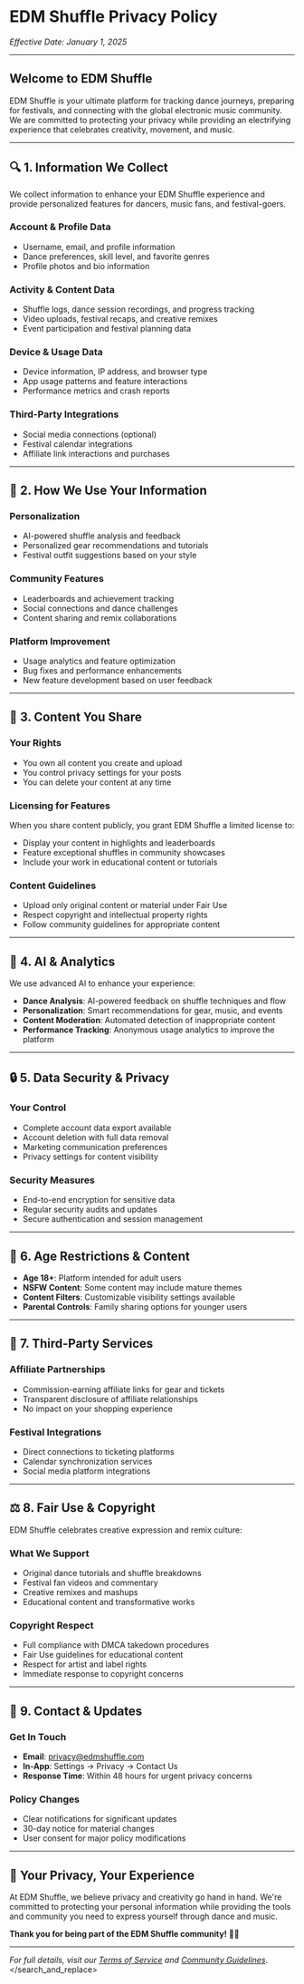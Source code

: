 # EDM Shuffle Privacy Policy

*Effective Date: January 1, 2025*

---

## Welcome to EDM Shuffle

EDM Shuffle is your ultimate platform for tracking dance journeys, preparing for festivals, and connecting with the global electronic music community. We are committed to protecting your privacy while providing an electrifying experience that celebrates creativity, movement, and music.

---

## 🔍 1. Information We Collect

We collect information to enhance your EDM Shuffle experience and provide personalized features for dancers, music fans, and festival-goers.

### **Account & Profile Data**
- Username, email, and profile information
- Dance preferences, skill level, and favorite genres
- Profile photos and bio information

### **Activity & Content Data**
- Shuffle logs, dance session recordings, and progress tracking
- Video uploads, festival recaps, and creative remixes
- Event participation and festival planning data

### **Device & Usage Data**
- Device information, IP address, and browser type
- App usage patterns and feature interactions
- Performance metrics and crash reports

### **Third-Party Integrations**
- Social media connections (optional)
- Festival calendar integrations
- Affiliate link interactions and purchases

---

## 🎨 2. How We Use Your Information

### **Personalization**
- AI-powered shuffle analysis and feedback
- Personalized gear recommendations and tutorials
- Festival outfit suggestions based on your style

### **Community Features**
- Leaderboards and achievement tracking
- Social connections and dance challenges
- Content sharing and remix collaborations

### **Platform Improvement**
- Usage analytics and feature optimization
- Bug fixes and performance enhancements
- New feature development based on user feedback

---

## 📱 3. Content You Share

### **Your Rights**
- You own all content you create and upload
- You control privacy settings for your posts
- You can delete your content at any time

### **Licensing for Features**
When you share content publicly, you grant EDM Shuffle a limited license to:
- Display your content in highlights and leaderboards
- Feature exceptional shuffles in community showcases
- Include your work in educational content or tutorials

### **Content Guidelines**
- Upload only original content or material under Fair Use
- Respect copyright and intellectual property rights
- Follow community guidelines for appropriate content

---

## 🤖 4. AI & Analytics

We use advanced AI to enhance your experience:

- **Dance Analysis**: AI-powered feedback on shuffle techniques and flow
- **Personalization**: Smart recommendations for gear, music, and events
- **Content Moderation**: Automated detection of inappropriate content
- **Performance Tracking**: Anonymous usage analytics to improve the platform

---

## 🔒 5. Data Security & Privacy

### **Your Control**
- Complete account data export available
- Account deletion with full data removal
- Marketing communication preferences
- Privacy settings for content visibility

### **Security Measures**
- End-to-end encryption for sensitive data
- Regular security audits and updates
- Secure authentication and session management

---

## 🎵 6. Age Restrictions & Content

- **Age 18+**: Platform intended for adult users
- **NSFW Content**: Some content may include mature themes
- **Content Filters**: Customizable visibility settings available
- **Parental Controls**: Family sharing options for younger users

---

## 🤝 7. Third-Party Services

### **Affiliate Partnerships**
- Commission-earning affiliate links for gear and tickets
- Transparent disclosure of affiliate relationships
- No impact on your shopping experience

### **Festival Integrations**
- Direct connections to ticketing platforms
- Calendar synchronization services
- Social media platform integrations

---

## ⚖️ 8. Fair Use & Copyright

EDM Shuffle celebrates creative expression and remix culture:

### **What We Support**
- Original dance tutorials and shuffle breakdowns
- Festival fan videos and commentary
- Creative remixes and mashups
- Educational content and transformative works

### **Copyright Respect**
- Full compliance with DMCA takedown procedures
- Fair Use guidelines for educational content
- Respect for artist and label rights
- Immediate response to copyright concerns

---

## 📧 9. Contact & Updates

### **Get In Touch**
- **Email**: privacy@edmshuffle.com
- **In-App**: Settings → Privacy → Contact Us
- **Response Time**: Within 48 hours for urgent privacy concerns

### **Policy Changes**
- Clear notifications for significant updates
- 30-day notice for material changes
- User consent for major policy modifications

---

## 🌟 Your Privacy, Your Experience

At EDM Shuffle, we believe privacy and creativity go hand in hand. We're committed to protecting your personal information while providing the tools and community you need to express yourself through dance and music.

**Thank you for being part of the EDM Shuffle community!** 🕺💫

---

*For full details, visit our [Terms of Service](terms-of-service) and [Community Guidelines](community-guidelines).*</search>
</search_and_replace>
